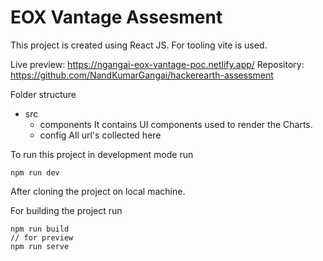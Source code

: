 # EOX Vantage Assesment

This project is created using React JS.
For tooling vite is used.

Live preview: https://ngangai-eox-vantage-poc.netlify.app/
Repository: https://github.com/NandKumarGangai/hackerearth-assessment

Folder structure
- src
    - components
        It contains UI components used to render the Charts.
    - config
        All url's collected here

To run this project in development mode run
```
npm run dev
```
After cloning the project on local machine.

For building the project run 
```
npm run build
// for preview
npm run serve
```

